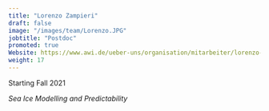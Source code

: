 ```yaml
---
title: "Lorenzo Zampieri"
draft: false
image: "/images/team/Lorenzo.JPG"
jobtitle: "Postdoc"
promoted: true
Website: https://www.awi.de/ueber-uns/organisation/mitarbeiter/lorenzo-zampieri.html
weight: 17
---
```



Starting Fall 2021

*Sea Ice Modelling and Predictability*


